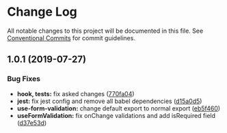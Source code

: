 # Change Log

All notable changes to this project will be documented in this file.
See [Conventional Commits](https://conventionalcommits.org) for commit guidelines.

## 1.0.1 (2019-07-27)


### Bug Fixes

* **hook, tests:** fix asked changes ([770fa04](https://github.com/swarm-oc/hookstapose/commit/770fa04))
* **jest:** fix jest config and remove all babel dependencies ([d15a0d5](https://github.com/swarm-oc/hookstapose/commit/d15a0d5))
* **use-form-validation:** change default export to normal export ([eb5f460](https://github.com/swarm-oc/hookstapose/commit/eb5f460))
* **useFormValidation:** fix onChange validations and add isRequired field ([d37e53d](https://github.com/swarm-oc/hookstapose/commit/d37e53d))
